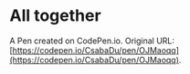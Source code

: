 # All together

A Pen created on CodePen.io. Original URL: [https://codepen.io/CsabaDu/pen/OJMaoqq](https://codepen.io/CsabaDu/pen/OJMaoqq).


